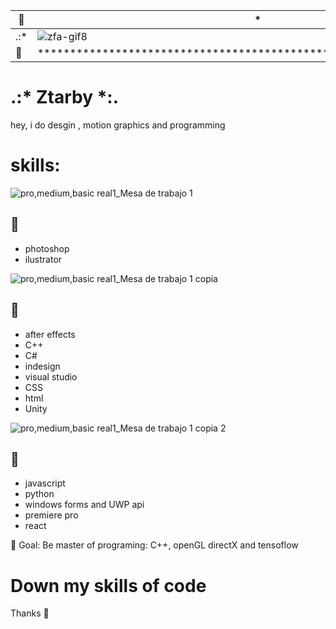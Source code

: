 
🌈 | * | 🌈
--|--|--
.:* | ![zfa-gif8](https://user-images.githubusercontent.com/58752746/111704965-8dca6e00-8805-11eb-85bf-a299c81b6467.gif) | *:.
🌈 | ******************************************************************** | 🌈


# .:* Ztarby *:.

hey, i do desgin , motion graphics and programming

# skills:

![pro,medium,basic real1_Mesa de trabajo 1](https://user-images.githubusercontent.com/58752746/115470784-7c0d2980-a1fc-11eb-9762-649391309b02.png)
## 🥇
- photoshop
- ilustrator

![pro,medium,basic real1_Mesa de trabajo 1 copia](https://user-images.githubusercontent.com/58752746/115470837-934c1700-a1fc-11eb-967f-66a8567f60de.png)

## 🥈
- after effects
- C++
- C#
- indesign
- visual studio
- CSS
- html
- Unity

![pro,medium,basic real1_Mesa de trabajo 1 copia 2](https://user-images.githubusercontent.com/58752746/115470897-abbc3180-a1fc-11eb-95cf-dac82d90abc2.png)

## 🥉
- javascript
- python
- windows forms and UWP api
- premiere pro
- react


🏴 Goal: Be master of programing: C++, openGL directX and tensoflow

# Down my skills of code
Thanks 🖤
<!--
**ztarby/ztarby** is a ✨ _special_ ✨ repository because its `README.md` (this file) appears on your GitHub profile.

Here are some ideas to get you started:

- 🔭 I’m currently working on ...
- 🌱 I’m currently learning ...
- 👯 I’m looking to collaborate on ...
- 🤔 I’m looking for help with ...
- 💬 Ask me about ...
- 📫 How to reach me: ...![ztb ico](https://user-images.githubusercontent.com/58752746/111701925-24e0f700-8801-11eb-8722-c2a5ffac75c0.png)


- 😄 Pronouns: ...

- ⚡ Fun fact: ...
-->
